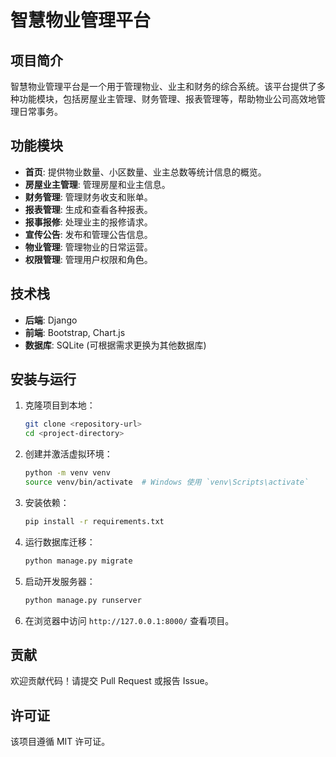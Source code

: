 # 智慧物业管理平台

## 项目简介

智慧物业管理平台是一个用于管理物业、业主和财务的综合系统。该平台提供了多种功能模块，包括房屋业主管理、财务管理、报表管理等，帮助物业公司高效地管理日常事务。

## 功能模块

- **首页**: 提供物业数量、小区数量、业主总数等统计信息的概览。
- **房屋业主管理**: 管理房屋和业主信息。
- **财务管理**: 管理财务收支和账单。
- **报表管理**: 生成和查看各种报表。
- **报事报修**: 处理业主的报修请求。
- **宣传公告**: 发布和管理公告信息。
- **物业管理**: 管理物业的日常运营。
- **权限管理**: 管理用户权限和角色。

## 技术栈

- **后端**: Django
- **前端**: Bootstrap, Chart.js
- **数据库**: SQLite (可根据需求更换为其他数据库)

## 安装与运行

1. 克隆项目到本地：
   ```bash
   git clone <repository-url>
   cd <project-directory>
   ```

2. 创建并激活虚拟环境：
   ```bash
   python -m venv venv
   source venv/bin/activate  # Windows 使用 `venv\Scripts\activate`
   ```

3. 安装依赖：
   ```bash
   pip install -r requirements.txt
   ```

4. 运行数据库迁移：
   ```bash
   python manage.py migrate
   ```

5. 启动开发服务器：
   ```bash
   python manage.py runserver
   ```

6. 在浏览器中访问 `http://127.0.0.1:8000/` 查看项目。

## 贡献

欢迎贡献代码！请提交 Pull Request 或报告 Issue。

## 许可证

该项目遵循 MIT 许可证。

